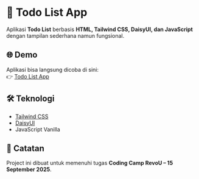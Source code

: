 # 📝 Todo List App  

Aplikasi **Todo List** berbasis **HTML, Tailwind CSS, DaisyUI, dan JavaScript** dengan tampilan sederhana namun fungsional.  

## 🌐 Demo  
Aplikasi bisa langsung dicoba di sini:  
👉 [Todo List App](https://dormapsrb.github.io/CodingCamp-150925-DormaUlinaPasaribu/)  

## 🛠️ Teknologi
- [Tailwind CSS](https://tailwindcss.com/)  
- [DaisyUI](https://daisyui.com/)  
- JavaScript Vanilla  

## 🎯 Catatan  
Project ini dibuat untuk memenuhi tugas **Coding Camp RevoU – 15 September 2025**.  